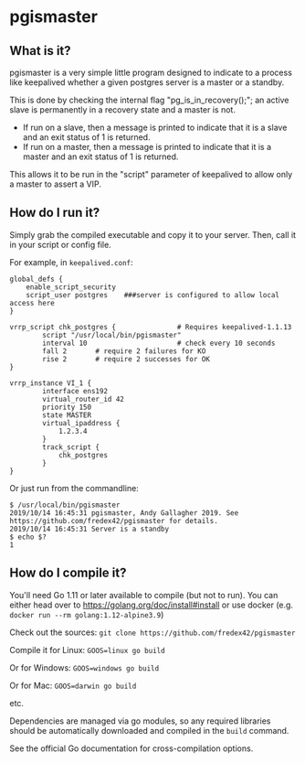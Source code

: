 # pgismaster

## What is it?

pgismaster is a very simple little program designed to indicate to a process like keepalived whether
a given postgres server is a master or a standby.

This is done by checking the internal flag "pg_is_in_recovery();"; an active slave is permanently in a recovery
state and a master is not.

- If run on a slave, then a message is printed to indicate that it is a slave and an exit status of 1 is returned.
- If run on a master, then a message is printed to indicate that it is a master and an exit status of 1 is returned.

This allows it to be run in the "script" parameter of keepalived to allow only a master to assert a VIP.

## How do I run it?

Simply grab the compiled executable and copy it to your server.  Then, call it in your script or config file.

For example, in `keepalived.conf`:

```
global_defs {
	enable_script_security
	script_user postgres    ###server is configured to allow local access here
}

vrrp_script chk_postgres {               # Requires keepalived-1.1.13
        script "/usr/local/bin/pgismaster"
        interval 10                      # check every 10 seconds
        fall 2       # require 2 failures for KO
        rise 2       # require 2 successes for OK
}

vrrp_instance VI_1 {
        interface ens192
        virtual_router_id 42
        priority 150
        state MASTER
        virtual_ipaddress {
            1.2.3.4
        }
        track_script {
            chk_postgres
        }
}
```

Or just run from the commandline:
```
$ /usr/local/bin/pgismaster
2019/10/14 16:45:31 pgismaster, Andy Gallagher 2019. See https://github.com/fredex42/pgismaster for details.
2019/10/14 16:45:31 Server is a standby
$ echo $?
1
```

## How do I compile it?

You'll need Go 1.11 or later available to compile (but not to run).
You can either head over to https://golang.org/doc/install#install or use docker (e.g. `docker run --rm golang:1.12-alpine3.9`)

Check out the sources: `git clone https://github.com/fredex42/pgismaster`

Compile it for Linux: `GOOS=linux go build`

Or for Windows: `GOOS=windows go build`

Or for Mac: `GOOS=darwin go build`

etc.

Dependencies are managed via go modules, so any required libraries should be automatically downloaded and compiled in the `build` command.

See the official Go documentation for cross-compilation options.
